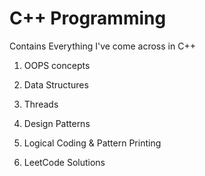  # C++ Programming  
Contains Everything I've come across in C++

1. OOPS concepts

2. Data Structures

3. Threads
   
4. Design Patterns

5. Logical Coding & Pattern Printing

6. LeetCode Solutions
